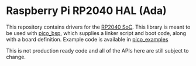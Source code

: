 # Raspberry Pi RP2040 HAL (Ada)

This repository contains drivers for the [RP2040 SoC](https://datasheets.raspberrypi.org/pico/pico-datasheet.pdf). This library is meant to be used with [pico_bsp](https://github.com/JeremyGrosser/pico_bsp), which supplies a linker script and boot code, along with a board definition. Example code is available in [pico_examples](https://github.com/JeremyGrosser/pico_examples)

This is not production ready code and all of the APIs here are still subject to change.
